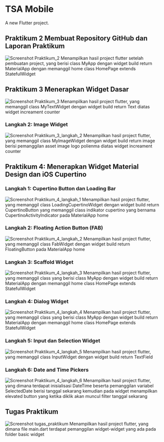 # TSA Mobile

A new Flutter project.

## Praktikum 2 Membuat Repository GitHub dan Laporan Praktikum
![Screenshot Praktikum_2](images/prak2.png)
Menampilkan hasil project flutter setelah pembuatan project, yang berisi class MyApp dengan widget build return MaterialApp dengan memanggil home class HomePage extends StatefulWidget
## Praktikum 3 Menerapkan Widget Dasar
![Screenshot Praktikum_3](images/prak3.png)
Menampilkan hasil project flutter, yang memanggil class MyTextWidget dengan widget build return Text diatas widget increament counter
### Langkah 2: Image Widget
![Screenshot Praktikum_3_langkah_2](images/prak3_langkah2.png)
Menampilkan hasil project flutter, yang memanggil class MyImageWidget dengan widget build return image berisi pemanggilan asset image logo polienma diatas widget increament counter
## Praktikum 4: Menerapkan Widget Material Design dan iOS Cupertino
### Langkah 1: Cupertino Button dan Loading Bar
![Screenshot Praktikum_4_langkah_1](images/prak4_langkah1.png)
Menampilkan hasil project flutter, yang memanggil class LoadingCupertinoWidget dengan widget build return CupertinoButton yang memanggil class indikator cupertino yang bernama CupertinoActivityIndicator pada MaterialApp home
### Langkah 2: Floating Action Button (FAB)
![Screenshot Praktikum_4_langkah_2](images/prak4_langkah2.png)
Menampilkan hasil project flutter, yang memanggil class FabWidget dengan widget build return FloatingButton pada MaterialApp home
### Langkah 3: Scaffold Widget
![Screenshot Praktikum_4_langkah_3](images/prak4_langkah3.png)
Menampilkan hasil project flutter, yang memanggil class yang berisi class MyApp dengan widget build return MaterialApp dengan memanggil home class HomePage extends StatefulWidget
### Langkah 4: Dialog Widget
![Screenshot Praktikum_4_langkah_4](images/prak4_langkah4.png)
Menampilkan hasil project flutter, yang memanggil class yang berisi class MyApp dengan widget build return MaterialApp dengan memanggil home class HomePage extends StatefulWidget
### Langkah 5: Input dan Selection Widget
![Screenshot Praktikum_4_langkah_5](images/prak4_langkah5.png)
Menampilkan hasil project flutter, yang memanggil class InputWidget dengan widget build return TextField 
### Langkah 6: Date and Time Pickers
![Screenshot Praktikum_4_langkah_6](images/prak4_langkah6.png)
Menampilkan hasil project flutter, yang dimana terdapat inisialisasi DateTime beserta pemanggilan variabel SelectedDate berisi tanggal sekarang kemudian pada widget menampilkan elevated button yang ketika diklik akan muncul filter tanggal sekarang
## Tugas Praktikum
![Screenshot tugas_praktikum](images/tugas_praktikum_no2.png.png)
Menampilkan hasil project flutter, yang dimana file main.dart terdapat pemanggilan widget-widget yang ada pada folder basic widget 

